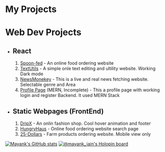 # My Projects
# Web Dev Projects
- ## React
  1. [Spoon-fed](https://github.com/Mayank-Jain-1/SpoonFed.github.io) - An online food ordering website
  1. [TextUtils](https://github.com/Mayank-Jain-1/TextUtils) - A simple onle text editing and ultility website. Working Dark mode 
  1. [NewsMonekey](https://github.com/Mayank-Jain-1/NewsMonkey) - This is a live and real news fetching website. Selectable genre and Area
  1. [Profile Page](https://github.com/Mayank-Jain-1/Full-Stack-Web-App) (MERN, Incomplete) - This a profile page with working login and register Backend. It used MERN Stack

- ## Static Webpages (FrontEnd)
  1. [DripX](https://github.com/Mayank-Jain-1/DripX.github.io) - An onlin fashion shop. Cool hover animation and footer
  1. [HungryHaus](https://github.com/Mayank-Jain-1/HungryHaus.github.io) - Online food ordering website search page
  1. [25-Dollars](https://github.com/Mayank-Jain-1/25-Dollars-project) - Farm products ordering website. Mobile view only

[![Mayank's GitHub stats](https://github-readme-stats.vercel.app/api?username=mayank-jain-1)](https://github.com/anuraghazra/github-readme-stats&theme=dark)
[![@mayank_jain's Holopin board](https://holopin.me/mayank_jain)](https://holopin.io/@mayank_jain)
